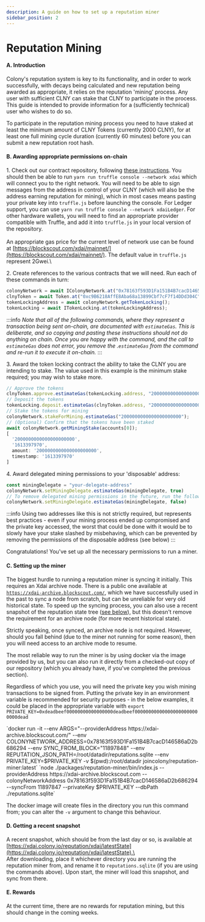 ```yaml
---
description: A guide on how to set up a reputation miner
sidebar_position: 2
---
```


# Reputation Mining

#### A. Introduction

Colony's reputation system is key to its functionality, and in order to work successfully, with decays being calculated and new reputation being awarded as appropriate, it relies on the reputation 'mining' process. Any user with sufficient CLNY can stake that CLNY to participate in the process. This guide is intended to provide information for a (sufficiently technical) user who wishes to do so.

To participate in the reputation mining process you need to have staked at least the minimum amount of CLNY Tokens (currently 2000 CLNY), for at least one full mining cycle duration (currently 60 minutes) before you can submit a new reputation root hash.

#### B. Awarding appropriate permissions on-chain

1\. Check out our contract repository, following [these instructions](../docs/quick-start.md#cloning-the-repository-and-preparing-the-dependencies). You should then be able to run `yarn run truffle console --network xdai` which will connect you to the right network. You will need to be able to sign messages from the address in control of your CLNY (which will also be the address earning reputation for mining), which in most cases means pasting your private key into `truffle.js` before launching the console. For Ledger support, you can use `yarn run truffle console --network xdaiLedger`. For other hardware wallets, you will need to find an appropriate provider compatible with Truffle, and add it into `truffle.js` in your local version of the repository.\
\
An appropriate gas price for the current level of network use can be found at [https://blockscout.com/xdai/mainnet/](https://blockscout.com/xdai/mainnet/). The default value in `truffle.js` represent 2Gwei.\


2\. Create references to the various contracts that we will need. Run each of these commands in turn:

```javascript
colonyNetwork = await IColonyNetwork.at("0x78163f593D1Fa151B4B7cacD146586aD2b686294" );
clnyToken = await Token.at("0xc9B6218AffE8Aba68a13899Cbf7cF7f14DDd304C");
tokenLockingAddress = await colonyNetwork.getTokenLocking();
tokenLocking = await ITokenLocking.at(tokenLockingAddress);
```

:::info
_Note that all of the following commands, where they represent a transaction being sent on-chain, are documented with `estimateGas`. This is deliberate, and so copying and pasting these instructions should not do anything on chain. Once you are happy with the command, and the call to `estimateGas` does not error, you remove the .`estimateGas` from the command and re-run it to execute it on-chain._
:::

3\. Award the token locking contract the ability to take the CLNY you are intending to stake. The value used in this example is the minimum stake required; you may wish to stake more.

```javascript
// Approve the tokens
clnyToken.approve.estimateGas(tokenLocking.address, "2000000000000000000000");
// Deposit the tokens
tokenLocking.deposit.estimateGas(clnyToken.address, "2000000000000000000000", false); 
// Stake the tokens for mining
colonyNetwork.stakeForMining.estimateGas("2000000000000000000000");
// (Optional) Confirm that the tokens have been staked
await colonyNetwork.getMiningStake(accounts[0]);
[
  '2000000000000000000000',
  '1613397970',
  amount: '2000000000000000000000',
  timestamp: '1613397970'
]
```

4\. Award delegated mining permissions to your 'disposable' address:

```javascript
const miningDelegate = "your-delegate-address"
colonyNetwork.setMiningDelegate.estimateGas(miningDelegate, true)
// To remove delegated mining permissions in the future, run the following
colonyNetwork.setMiningDelegate.estimateGas(miningDelegate, false)
```

:::info
Using two addresses like this is not strictly required, but represents best practices - even if your mining process ended up compromised and the private key accessed, the worst that could be done with it would be to slowly have your stake slashed by misbehaving, which can be prevented by removing the permissions of the disposable address (see below)
:::

Congratulations! You've set up all the necessary permissions to run a miner.

#### C. Setting up the miner

The biggest hurdle to running a reputation miner is syncing it initially. This requires an Xdai archive node. There is a public one available at [`https://xdai-archive.blockscout.com/`](https://xdai-archive.blockscout.com/), which we have successfully used in the past to sync a node from scratch, but can be unreliable for very old historical state. To speed up the syncing process, you can also use a recent snapshot of the reputation state tree ([see below](reputation-mining.md#snapshot)), but this doesn't remove the requirement for an archive node (for more recent historical state).

Strictly speaking, once synced, an archive node is not required. However, should you fall behind (due to the miner not running for some reason), then you will need access to an archive mode to resume.&#x20;

The most reliable way to run the miner is by using docker via the image provided by us, but you can also run it directly from a checked-out copy of our repository (which you already have, if you've completed the previous section).

Regardless of which you use, you will need the private key you wish mining transactions to be signed from. Putting the private key in an environment variable is recommended for security purposes - in the below examples, it could be placed in the appropriate variable with `export PRIVATE_KEY=0xdeadbeef00000000000000000deadbeef000000000000000000000000000dead`

<Tabs>
<TabItem value="docker" label="Using Docker" default>
`docker run -it --env ARGS="--providerAddress https://xdai-archive.blockscout.com/" --env COLONYNETWORK_ADDRESS=0x78163f593D1Fa151B4B7cacD146586aD2b686294 --env SYNC_FROM_BLOCK="11897848" --env REPUTATION_JSON_PATH=/root/datadir/reputations.sqlite --env PRIVATE_KEY=$PRIVATE_KEY -v $(pwd):/root/datadir joincolony/reputation-miner:latest`
</TabItem>

<TabItem value="repository" label="From repository" default>
`node ./packages/reputation-miner/bin/index.js --providerAddress https://xdai-archive.blockscout.com --colonyNetworkAddress 0x78163f593D1Fa151B4B7cacD146586aD2b686294 --syncFrom 11897847 --privateKey $PRIVATE_KEY --dbPath ./reputations.sqlite`
</TabItem>
</Tabs>

The docker image will create files in the directory you run this command from; you can alter the `-v` argument to change this behaviour.

#### D. Getting a recent snapshot <a href="#snapshot" id="snapshot"></a>

A recent snapshot, which should be from the last day or so, is available at [https://xdai.colony.io/reputation/xdai/latestState](https://xdai.colony.io/reputation/xdai/latestState).\
\
After downloading, place it whichever directory you are running the reputation miner from, and rename it to `reputations.sqlite` (if you are using the commands above). Upon start, the miner will load this snapshot, and sync from there.

#### E. Rewards

At the current time, there are no rewards for reputation mining, but this should change in the coming weeks.
